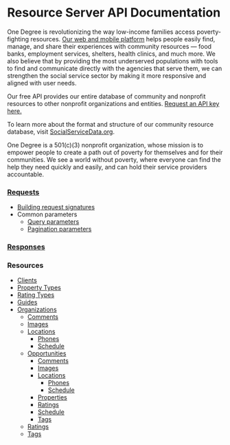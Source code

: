# Resource Server API Documentation

One Degree is revolutionizing the way low-income families access poverty-fighting resources. [Our web and mobile platform](https://www.1deg.org) helps people easily find, manage, and share their experiences with community resources — food banks, employment services, shelters, health clinics, and much more. We also believe that by providing the most underserved populations with tools to find and communicate directly with the agencies that serve them, we can strengthen the social service sector by making it more responsive and aligned with user needs.

Our free API provides our entire database of community and nonprofit resources to other nonprofit organizations and entities. [Request an API key here.](http://socialservicedata.org/api/get-key/)

To learn more about the format and structure of our community resource database, visit [SocialServiceData.org](http://socialservicedata.org/).

One Degree is a 501(c)(3) nonprofit organization, whose mission is to empower people to create a path out of poverty for themselves and for their communities. We see a world without poverty, where everyone can find the help they need quickly and easily, and can hold their service providers accountable.


### [Requests](/docs/requests.md)

- [Building request signatures](/docs/request-signatures.md)
- Common parameters
  * [Query parameters](/docs/common/query.md)
  * [Pagination parameters](/docs/common/pagination.md)

### [Responses](/docs/responses.md)

### Resources

- [Clients](/docs/resources/clients.md)
- [Property Types](/docs/resources/property-types.md)
- [Rating Types](/docs/resources/rating-types.md)
- [Guides](/docs/resources/guides.md)
- [Organizations](/docs/resources/organizations.md)
  * [Comments](/docs/resources/comments.md)
  * [Images](/docs/resources/images.md)
  * [Locations](/docs/resources/locations.md)
      - [Phones](/docs/resources/phones.md)
      - [Schedule](/docs/resources/schedules.md)
  * [Opportunities](/docs/resources/opportunities.md)
      - [Comments](/docs/resources/comments.md)
      - [Images](/docs/resources/images.md)
      - [Locations](/docs/resources/locations.md)
          - [Phones](/docs/resources/phones.md)
          - [Schedule](/docs/resources/schedules.md)
      - [Properties](/docs/resources/properties.md)
      - [Ratings](/docs/resources/ratings.md)
      - [Schedule](/docs/resources/schedules.md)
      - [Tags](/docs/resources/tags.md)
  * [Ratings](/docs/resources/ratings.md)
  * [Tags](/docs/resources/tags.md)

